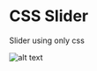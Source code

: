 # CSS Slider
Slider using only css

![alt text](https://i.ibb.co/D9cd1k0/Screenshot-2019-05-24-at-11-08-10-PM.png) 